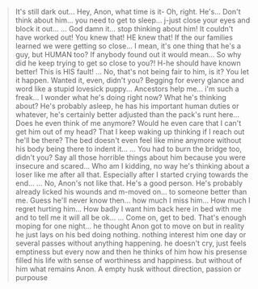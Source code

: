 >It's still dark out...
>Hey, Anon, what time is it-
>Oh, right. He's...
>Don't think about him... you need to get to sleep... j-just close your eyes and block it out...
>...
>God damn it... stop thinking about him!
>It couldn't have worked out! You knew that! HE knew that! If the our families learned we were getting so close... I mean, it's one thing that he's a guy, but HUMAN too? If anybody found out it would mean...
>So why did he keep trying to get so close to you?! H-he should have known better! This is HIS fault!
>...
>No, that's not being fair to him, is it? You let it happen. Wanted it, even, didn't you? Begging for every glance and word like a stupid lovesick puppy...
>Ancestors help me... i'm such a freak...
>I wonder what he's doing right now? What he's thinking about? He's probably asleep, he has his important human duties or whatever, he's certainly better adjusted than the pack's runt here...
>Does he even think of me anymore?
>Would he even care that I can't get him out of my head? That I keep waking up thinking if I reach out he'll be there?
>The bed doesn't even feel like mine anymore without his body being there to indent it...
>...
>You had to burn the bridge too, didn't you? Say all those horrible things about him because you were insecure and scared...
>Who am I kidding, no way he's thinking about a loser like me after all that. Especially after I started crying towards the end...
>...
>No, Anon's not like that. He's a good person. He's probably already licked his wounds and m-moved on... to someone better than me.
>Guess he'll never know then... how much I miss him...
>How much I regret hurting him...
>How badly I want him back here in bed with me and to tell me it will all be ok...
>...
>Come on, get to bed. That's enough moping for one night...
>he thought Anon got to move on
>but in reality he just lays on his bed doing nothing.
>nothing interest him
>one day or several passes without anything happening.
>he doesn't cry, just feels emptiness
>but every now and then he thinks of him
>how his presense filled his life with sense of worthiness and happiness.
>but without of him what remains
>Anon. A empty husk without direction, passion or purpouse
